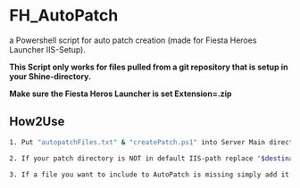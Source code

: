 # FH_AutoPatch
a Powershell script for auto patch creation (made for Fiesta Heroes Launcher IIS-Setup).

**This Script only works for files pulled from a git repository that is setup in your Shine-directory.**

**Make sure the Fiesta Heros Launcher is set Extension=.zip**

## How2Use
```bash
1. Put "autopatchFiles.txt" & "createPatch.ps1" into Server Main directory (E.g. NA2016-main/Server)

2. If your patch directory is NOT in default IIS-path replace "$destinationRootPath"-value with the actual directory.

3. If a file you want to include to AutoPatch is missing simply add it to "autopatchFiles.txt" 
```

